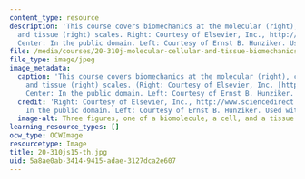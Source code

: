 ```yaml
---
content_type: resource
description: 'This course covers biomechanics at the molecular (right), cellular (center),
  and tissue (right) scales. Right: Courtesy of Elsevier, Inc., http://www.sciencedirect.com.
  Center: In the public domain. Left: Courtesy of Ernst B. Hunziker. Used with permission.'
file: /media/courses/20-310j-molecular-cellular-and-tissue-biomechanics-spring-2015/5a8ae0ab34149415adae3127dca2e607_20-310js15-th.jpg
file_type: image/jpeg
image_metadata:
  caption: 'This course covers biomechanics at the molecular (right), cellular (center),
    and tissue (right) scales. (Right: Courtesy of Elsevier, Inc. [http://www.sciencedirect.com](http://www.sciencedirect.com).
    Center: In the public domain. Left: Courtesy of Ernst B. Hunziker. Used with permission.)'
  credit: 'Right: Courtesy of Elsevier, Inc., http://www.sciencedirect.com. Center:
    In the public domain. Left: Courtesy of Ernst B. Hunziker. Used with permission.'
  image-alt: Three figures, one of a biomolecule, a cell, and a tissue.
learning_resource_types: []
ocw_type: OCWImage
resourcetype: Image
title: 20-310js15-th.jpg
uid: 5a8ae0ab-3414-9415-adae-3127dca2e607
---
```

